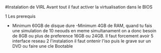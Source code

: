   #Instalation de VIRL 
  Avant tout il faut activer la virtualisation dans le BIOS
  
  1 Les prerequis
  - Minimum 60GB de disque dure
  -Minimum 4GB de RAM, quand tu fais une simulation de 10 neouds en meme simultanament on a donc 
 besoin de 8GB ou plus de preference 16GB ou 24GB.
 Il faut forcement avoir 5 interface reseau 
 2 l'instalation 
 il faut ontenir l'iso puis le grave sur un DVD ou faire une cle Bootable
  
